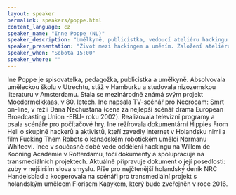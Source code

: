 ```yaml
---
layout: speaker
permalink: speakers/poppe.html
content_language: cz
speaker_name: "Inne Poppe (NL)"
speaker_description: "Umělkyně, publicistka, vedoucí ateliéru hackingu na WDK Rotterdam"
speaker_presentation: "Život mezi hackingem a uměním. Založení ateliéru Hackingu na umělecké akademii a projekt Crypto Design Challenge"
speaker_when: "Sobota 15:00"
speaker_where: ""
---
```


Ine Poppe je spisovatelka, pedagožka, publicistka a umělkyně. Absolvovala uměleckou školu v Utrechtu, stáž v Hamburku a studovala nizozemskou literaturu v Amsterdamu. Stala se mezinárodně známá svým projekt Moedermelkkaas, v 80. letech. Ine napsala TV-scénář pro Necrocam: Smrt on-line, v režii Dana Nechustana (cena za nejlepší scénář drama European Broadcasting Union -EBU- roku 2002). Realizovala televizní programy a psala scénáře pro počítačové hry. Ine režírovala dokumentární Hippies From Hell o skupině hackerů a aktivistů, kteří zavedly internet v Holandsku nimi a film Fucking Them Robots o kanadském robotickém umělci Normanu Whiteovi.
Inee v současné době vede oddělení hackingu na Willem de Kooning Academie v Rotterdamu, točí dokumenty a spolupracuje na transmediálních projektech. Aktuálně připravuje dokument o její posedlosti: zuby v nejširším slova smyslu. Píše pro nejčtenější holandský deník NRC Handelsblad a kooperovala na scénáři pro transmediální projekt s holandským umělcem Florisem Kaaykem, který bude zveřejněn v roce 2016.